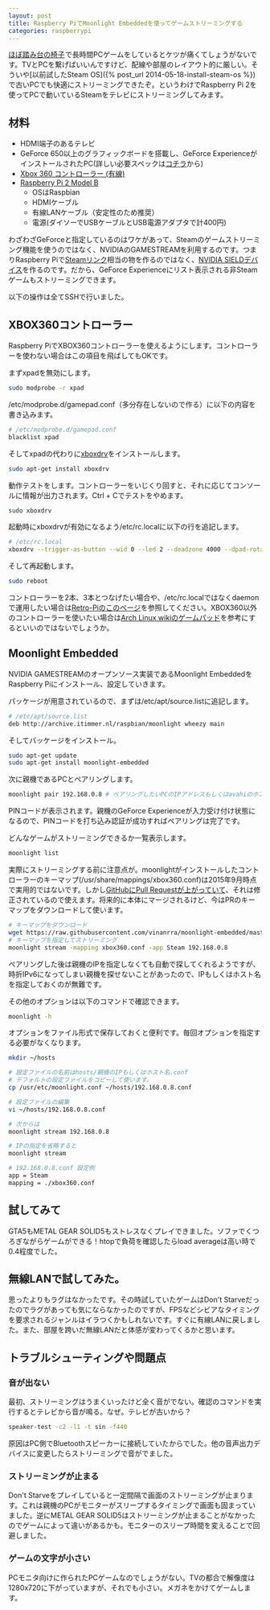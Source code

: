 ```yaml
---
layout: post
title: Raspberry PiでMoonlight Embeddedを使ってゲームストリーミングする
categories: raspberrypi
---
```

<a href="http://www.amazon.co.jp/gp/product/B0053EZEY0/ref=as_li_ss_tl?ie=UTF8&camp=247&creative=7399&creativeASIN=B0053EZEY0&linkCode=as2&tag=count_0-22">ほぼ踏み台の椅子</a><img src="http://ir-jp.amazon-adsystem.com/e/ir?t=count_0-22&l=as2&o=9&a=B0053EZEY0" width="1" height="1" border="0" alt="" style="border:none !important; margin:0px !important;" />で長時間PCゲームをしているとケツが痛くてしょうがないです。TVとPCを繋げばいいんですけど、配線や部屋のレイアウト的に厳しい。そういや[以前試したSteam OS]({% post_url 2014-05-18-install-steam-os %})で古いPCでも快適にストリーミングできたぞ。というわけでRaspberry Pi 2を使ってPCで動いているSteamをテレビにストリーミングしてみます。

## 材料

* HDMI端子のあるテレビ
* GeForce 650以上のグラフィックボードを搭載し、GeForce ExperienceがインストールされたPC(詳しい必要スペックは[コチラ][nvidia_gamestreaming]から)
* <a href="http://www.amazon.co.jp/gp/product/B004DL20UU/ref=as_li_ss_tl?ie=UTF8&camp=247&creative=7399&creativeASIN=B004DL20UU&linkCode=as2&tag=count_0-22">Xbox 360 コントローラー (有線)</a><img src="http://ir-jp.amazon-adsystem.com/e/ir?t=count_0-22&l=as2&o=9&a=B004DL20UU" width="1" height="1" border="0" alt="" style="border:none !important; margin:0px !important;" />
* <a href="http://www.amazon.co.jp/gp/product/B00TBKFAI2/ref=as_li_ss_tl?ie=UTF8&camp=247&creative=7399&creativeASIN=B00TBKFAI2&linkCode=as2&tag=count_0-22">Raspberry Pi 2 Model B</a><img src="http://ir-jp.amazon-adsystem.com/e/ir?t=count_0-22&l=as2&o=9&a=B00TBKFAI2" width="1" height="1" border="0" alt="" style="border:none !important; margin:0px !important;" />
  * OSはRaspbian
  * HDMIケーブル
  * 有線LANケーブル（安定性のため推奨）
  * 電源(ダイソーでUSBケーブルとUSB電源アダプタで計400円)

わざわざGeForceと指定しているのはワケがあって、Steamのゲームストリーミング機能を使うのではなく、NVIDIAのGAMESTREAMを利用するのです。つまりRaspberry Piで[Steamリンク][steamlink]相当の物を作るのではなく、[NVIDIA SIELDデバイス][nvidia_sield]を作るのです。だから、GeForce Experienceにリスト表示される非Steamゲームもストリーミングできます。

以下の操作は全てSSHで行いました。

## XBOX360コントローラー
Raspberry PiでXBOX360コントローラーを使えるようにします。コントローラーを使わない場合はこの項目を飛ばしてもOKです。

まずxpadを無効にします。

``` bash
sudo modprobe -r xpad
```

/etc/modprobe.d/gamepad.conf（多分存在しないので作る）に以下の内容を書き込みます。

``` bash
# /etc/modprobe.d/gamepad.conf
blacklist xpad
```

そしてxpadの代わりに[xboxdrv][xboxdrv]をインストールします。

``` bash
sudo apt-get install xboxdrv
```

動作テストをします。コントローラーをいじくり回すと、それに応じてコンソールに情報が出力されます。Ctrl + Cでテストをやめます。

``` bash
sudo xboxdrv
```

起動時にxboxdrvが有効になるよう/etc/rc.localに以下の行を追記します。

``` bash
# /etc/rc.local
xboxdrv --trigger-as-button --wid 0 --led 2 --deadzone 4000 --dpad-rotation 90 --axismap -DPAD_X=DPAD_X --silent &
```

そして再起動します。

``` bash
sudo reboot
```

コントローラーを2本、3本とつなげたい場合や、/etc/rc.localではなくdaemonで運用したい場合は[Retro-Piのこのページ][retro-pi-controller]を参照してください。XBOX360以外のコントローラーを使いたい場合は[Arch Linux wikiのゲームパッド][arch-wiki-gamepad]を参考にするといいのではないでしょうか。

## Moonlight Embedded
NVIDIA GAMESTREAMのオープンソース実装であるMoonlight EmbeddedをRaspberry Piにインストール、設定していきます。

パッケージが用意されているので、まずは/etc/apt/source.listに追記します。

``` bash
# /etc/apt/source.list
deb http://archive.itimmer.nl/raspbian/moonlight wheezy main
```

そしてパッケージをインストール。

``` bash
sudo apt-get update
sudo apt-get install moonlight-embedded
```

次に親機であるPCとペアリングします。

``` bash
moonlight pair 192.168.0.8 # ペアリングしたいPCのIPアドレスもしくはavahiのホスト名)
```

PINコードが表示されます。親機のGeForce Experienceが入力受け付け状態になるので、PINコードを打ち込み認証が成功すればペアリングは完了です。

どんなゲームがストリーミングできるか一覧表示します。

``` bash
moonlight list
```

実際にストリーミングする前に注意点が。moonlightがインストールしたコントローラーのキーマップ(/usr/share/mappings/xbox360.conf)は2015年9月時点で実用的ではないです。しかし[GitHubにPull Requestが上がっていて][moonlight-pr]、それは修正されているので使えます。将来的に本体にマージされるけど、今はPRのキーマップをダウンロードして使います。

``` bash
# キーマップをダウンロード
wget https://raw.githubusercontent.com/vinanrra/moonlight-embedded/master/mappings/xbox360.conf
# キーマップを指定してストリーミング
moonlight stream -mapping xbox360.conf -app Steam 192.168.0.8
```

ペアリングした後は親機のIPを指定しなくても自動で探してくれるようですが、時折IPv6になってしまい親機を探せないことがあったので、IPもしくはホスト名を指定しておくのが無難です。

その他のオプションは以下のコマンドで確認できます。

``` bash
moonlight -h
```

オプションをファイル形式で保存しておくと便利です。毎回オプションを指定する必要がなくなります。

``` bash
mkdir ~/hosts

# 設定ファイルの名前はhosts/親機のIPもしくはホスト名.conf
# デフォルトの設定ファイルをコピーして使います。
cp /usr/etc/moonlight.conf ~/hosts/192.168.0.8.conf

# 設定ファイルの編集
vi ~/hosts/192.168.0.8.conf

# 次からは
moonlight stream 192.168.0.8

# IPの指定を省略すると
moonlight stream
```

``` bash
# 192.168.0.8.conf 設定例
app = Steam
mapping = ./xbox360.conf
```

## 試してみて
GTA5もMETAL GEAR SOLID5もストレスなくプレイできました。ソファでくつろぎながらゲームができる！htopで負荷を確認したらload averageは高い時で0.4程度でした。

## 無線LANで試してみた。
思ったよりもラグはなかったです。その時試していたゲームはDon't Starveだったのでラグがあっても気にならなかったのですが、FPSなどシビアなタイミングを要求されるジャンルはイラつくかもしれないです。すぐに有線LANに戻しました。また、部屋を跨いだ無線LANだと体感が変わってくるかと思います。

## トラブルシューティングや問題点

### 音が出ない
最初、ストリーミングはうまくいったけど全く音がでない。確認のコマンドを実行するとテレビから音が鳴る。なぜ。テレビが古いから？

``` bash
speaker-test -c2 -l1 -t sin -f440 
```

原因はPC側でBluetoothスピーカーに接続していたからでした。他の音声出力デバイスに変更したらストリーミングで音がでました。

### ストリーミングが止まる
Don't Starveをプレイしていると一定間隔で画面のストリーミングが止まります。これは親機のPCがモニターがスリープするタイミングで画面も固まっていました。逆にMETAL GEAR SOLID5はストリーミングが止まることがなかったのでゲームによって違いがあるかも。モニターのスリープ時間を変えることで回避しました。

### ゲームの文字が小さい
PCモニタ向けに作られたPCゲームなのでしょうがない。TVの都合で解像度は1280x720に下がっていますが、それでも小さい。メガネをかけてゲームします。

[steamlink]: http://store.steampowered.com/universe/link/?l=japanese
[nvidia_gamestreaming]: http://shield.nvidia.co.jp/play-pc-games/
[nvidia_sield]: http://shield.nvidia.co.jp
[moonlight-embedded]: https://github.com/irtimmer/moonlight-embedded
[retro-pi-controller]: https://github.com/RetroPie/RetroPie-Setup/wiki/Setting-up-the-XBox360-controller
[xboxdrv]: http://pingus.seul.org/~grumbel/xboxdrv/
[moonlight-pr]: https://github.com/irtimmer/moonlight-embedded/pull/209
[arch-wiki-gamepad]: https://wiki.archlinuxjp.org/index.php/ゲームパッド
